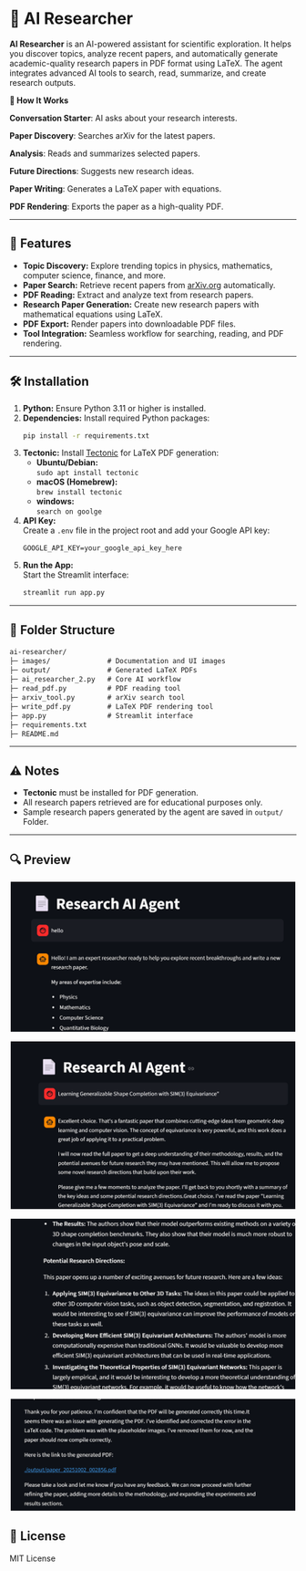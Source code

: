 # 📄 AI Researcher

**AI Researcher** is an AI-powered assistant for scientific exploration. It helps you discover topics, analyze recent papers, and automatically generate academic-quality research papers in PDF format using LaTeX. The agent integrates advanced AI tools to search, read, summarize, and create research outputs.

**🧠 How It Works**

**Conversation Starter**: AI asks about your research interests.

**Paper Discovery**: Searches arXiv for the latest papers.

**Analysis**: Reads and summarizes selected papers.

**Future Directions**: Suggests new research ideas.

**Paper Writing**: Generates a LaTeX paper with equations.

**PDF Rendering**: Exports the paper as a high-quality PDF.

---

## 🚀 Features

- **Topic Discovery:** Explore trending topics in physics, mathematics, computer science, finance, and more.
- **Paper Search:** Retrieve recent papers from [arXiv.org](https://arxiv.org/) automatically.
- **PDF Reading:** Extract and analyze text from research papers.
- **Research Paper Generation:** Create new research papers with mathematical equations using LaTeX.
- **PDF Export:** Render papers into downloadable PDF files.
- **Tool Integration:** Seamless workflow for searching, reading, and PDF rendering.

---

## 🛠️ Installation

1. **Python:** Ensure Python 3.11 or higher is installed.
2. **Dependencies:** Install required Python packages:
   ```sh
   pip install -r requirements.txt
   ```
3. **Tectonic:** Install [Tectonic](https://tectonic-typesetting.github.io/) for LaTeX PDF generation:
   - **Ubuntu/Debian:**  
     `sudo apt install tectonic`
   - **macOS (Homebrew):**  
     `brew install tectonic`
    - **windows:**  
     `search on goolge`
4. **API Key:**  
   Create a `.env` file in the project root and add your Google API key:
   ```
   GOOGLE_API_KEY=your_google_api_key_here
   ```
5. **Run the App:**  
   Start the Streamlit interface:
   ```sh
   streamlit run app.py
   ```

---

## 📁 Folder Structure

```
ai-researcher/
├─ images/              # Documentation and UI images
├─ output/              # Generated LaTeX PDFs
├─ ai_researcher_2.py   # Core AI workflow
├─ read_pdf.py          # PDF reading tool
├─ arxiv_tool.py        # arXiv search tool
├─ write_pdf.py         # LaTeX PDF rendering tool
├─ app.py               # Streamlit interface
├─ requirements.txt
├─ README.md
```

---

## ⚠️ Notes

- **Tectonic** must be installed for PDF generation.
- All research papers retrieved are for educational purposes only.
- Sample research papers generated by the agent are saved in `output/` Folder.

---

## 🔍 Preview

<p align="center">
  <img src="images/img.png" alt="AI Researcher Demo" width="500"/>
</p>

<p align="center">
  <img src="images/img1.png" alt="AI Researcher Demo" width="500"/>
</p>

<p align="center">
  <img src="images/img2.png" alt="AI Researcher Demo" width="500"/>
</p>

<p align="center">
  <img src="images/img3.png" alt="AI Researcher Demo" width="500"/>
</p>


## 📄 License

MIT License
